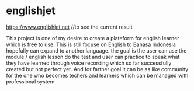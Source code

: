# englishjet

https://www.englishjet.net //to see the current result

This project is one of my desire to create a plateform for english learner which is free to use. This is still focuse on English to Bahasa Indonesia hopefully can expand to another language.
the goal is the user can use the module / english lesson do the test and user can practice to speak what they have learned through voice recording which so far successfully created but not perfect yet.
And for farther goal it can be as like community for the one who becomes techers and learners which can be managed with professional system
